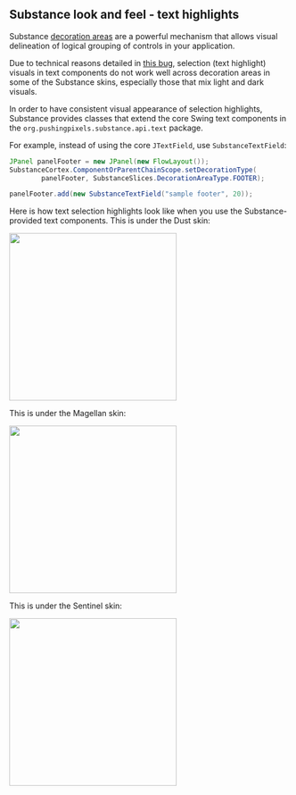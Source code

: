 ## Substance look and feel - text highlights

Substance [decoration areas](painters/decoration.md) are a powerful mechanism that allows visual delineation of logical grouping of controls in your application.

Due to technical reasons detailed in [this bug](https://github.com/kirill-grouchnikov/radiance/issues/297), selection (text highlight) visuals in text components do not work well across decoration areas in some of the Substance skins, especially those that mix light and dark visuals.

In order to have consistent visual appearance of selection highlights, Substance provides classes that extend the core Swing text components in the `org.pushingpixels.substance.api.text` package.

For example, instead of using the core `JTextField`, use `SubstanceTextField`:

```java
JPanel panelFooter = new JPanel(new FlowLayout());
SubstanceCortex.ComponentOrParentChainScope.setDecorationType(
        panelFooter, SubstanceSlices.DecorationAreaType.FOOTER);

panelFooter.add(new SubstanceTextField("sample footer", 20));
```

Here is how text selection highlights look like when you use the Substance-provided text components. This is under the Dust skin:

<img src="https://raw.githubusercontent.com/kirill-grouchnikov/radiance/master/docs/images/substance/text/dust.png" width="300" height="300"/>

This is under the Magellan skin:

<img src="https://raw.githubusercontent.com/kirill-grouchnikov/radiance/master/docs/images/substance/text/magellan.png" width="300" height="300"/>

This is under the Sentinel skin:

<img src="https://raw.githubusercontent.com/kirill-grouchnikov/radiance/master/docs/images/substance/text/sentinel.png" width="300" height="300"/>
